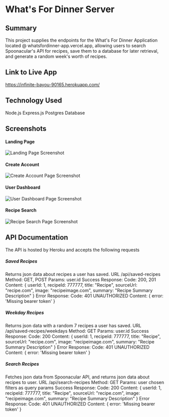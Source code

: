 # What's For Dinner Server

## Summary
 
This project supplies the endpoints for the What's For Dinner Application located @ whatsfordinner-app.vercel.app, allowing users to search Spoonacular's API for recipes, save them to a database for later retrieval, and generate a random week's worth of recipes.

## Link to Live App

https://infinite-bayou-90165.herokuapp.com/

## Technology Used

Node.js
Express.js
Postgres Database

## Screenshots

#### Landing Page
![Landing Page Screenshot](src/images/screenshots/landingpage.PNG?raw=true "Landing Page")

#### Create Account
![Create Account Page Screenshot](src/images/screenshots/createaccount.PNG?raw=true "Create Account Page")

#### User Dashboard
![User Dashboard Page Screenshot](src/images/screenshots/dashboard.PNG?raw=true "User Dashboard Page")

#### Recipe Search
![Recipe Search Page Screenshot](src/images/screenshots/search.PNG?raw=true "Recipe Search Page")

## API Documentation

The API is hosted by Heroku and accepts the following requests

##### Saved Recipes

Returns json data about recipes a user has saved.
URL /api/saved-recipes
Method: GET, POST
Params: user.id
Success Response:
  Code: 200, 201
  Content: 
    { userId: 1, recipeId: 777777, title: "Recipe", sourceUrl: "recipe.com", image: "recipeimage.com", summary: "Recipe Summary Description" }
    Error Response:
    Code: 401 UNAUTHORIZED
    Content: { error: 'Missing bearer token' }

##### Weekday Recipes

Returns json data with a random 7 recipes a user has saved.
URL /api/saved-recipes/weekdays
Method: GET
Params: user.id
Success Response: 
  Code: 200
  Content: 
    { userId: 1, recipeId: 777777, title: "Recipe", sourceUrl: "recipe.com", image: "recipeimage.com", summary: "Recipe Summary Description" }
    Error Response:
    Code: 401 UNAUTHORIZED
    Content: { error: 'Missing bearer token' }

##### Search Recipes

Fetches json data from Spoonacular API, and returns json data about recipes to user.
URL /api/search-recipes
Method: GET
Params: user chosen filters as query params
Success Response:
  Code: 200
  Content: 
    { userId: 1, recipeId: 777777, title: "Recipe", sourceUrl: "recipe.com", image: "recipeimage.com", summary: "Recipe Summary Description" }
    Error Response:
    Code: 401 UNAUTHORIZED
    Content: { error: 'Missing bearer token' }

